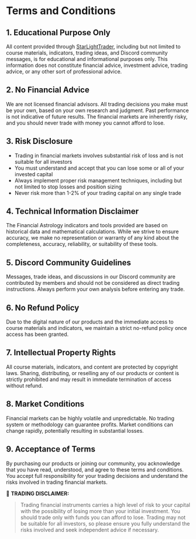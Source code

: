 # Terms and Conditions

## 1. Educational Purpose Only

All content provided through [StarLightTrader](https://starlighttrader.github.io/), including but not limited to course materials, indicators, trading ideas, and Discord community messages, is for educational and informational purposes only. This information does not constitute financial advice, investment advice, trading advice, or any other sort of professional advice.

## 2. No Financial Advice

We are not licensed financial advisors. All trading decisions you make must be your own, based on your own research and judgment. Past performance is not indicative of future results. The financial markets are inherently risky, and you should never trade with money you cannot afford to lose.

## 3. Risk Disclosure

- Trading in financial markets involves substantial risk of loss and is not suitable for all investors
- You must understand and accept that you can lose some or all of your invested capital
- Always implement proper risk management techniques, including but not limited to stop losses and position sizing
- Never risk more than 1-2% of your trading capital on any single trade

## 4. Technical Information Disclaimer

The Financial Astrology indicators and tools provided are based on historical data and mathematical calculations. While we strive to ensure accuracy, we make no representation or warranty of any kind about the completeness, accuracy, reliability, or suitability of these tools.

## 5. Discord Community Guidelines

Messages, trade ideas, and discussions in our Discord community are contributed by members and should not be considered as direct trading instructions. Always perform your own analysis before entering any trade.

## 6. No Refund Policy

Due to the digital nature of our products and the immediate access to course materials and indicators, we maintain a strict no-refund policy once access has been granted.

## 7. Intellectual Property Rights

All course materials, indicators, and content are protected by copyright laws. Sharing, distributing, or reselling any of our products or content is strictly prohibited and may result in immediate termination of access without refund.

## 8. Market Conditions

Financial markets can be highly volatile and unpredictable. No trading system or methodology can guarantee profits. Market conditions can change rapidly, potentially resulting in substantial losses.

## 9. Acceptance of Terms

By purchasing our products or joining our community, you acknowledge that you have read, understood, and agree to these terms and conditions. You accept full responsibility for your trading decisions and understand the risks involved in trading financial markets.

🔴 **TRADING DISCLAIMER:** 
> Trading financial instruments carries a high level of risk to your capital with the possibility of losing more than your initial investment. You should trade only with funds you can afford to lose. Trading may not be suitable for all investors, so please ensure you fully understand the risks involved and seek independent advice if necessary.